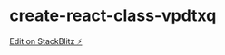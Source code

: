 # create-react-class-vpdtxq

[Edit on StackBlitz ⚡️](https://stackblitz.com/edit/create-react-class-vpdtxq)